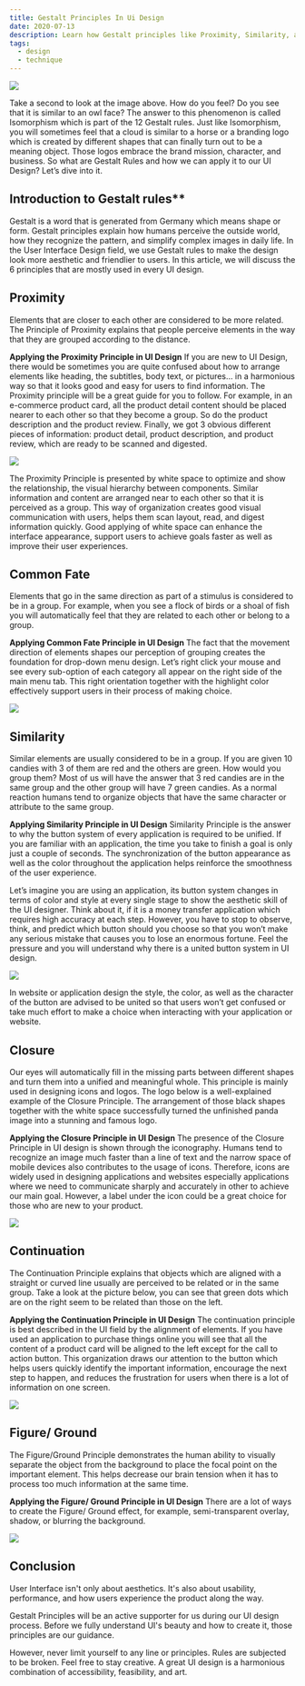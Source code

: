 ```yaml
---
title: Gestalt Principles In Ui Design
date: 2020-07-13
description: Learn how Gestalt principles like Proximity, Similarity, and Closure improve UI design by organizing elements for better usability, clear visual hierarchy, and enhanced user experience.
tags:
  - design
  - technique
---
```


![](assets/gestalt-principles-in-ui-design_261d02efd9a855cdb1eed8a98112d3ae_md5.webp)

Take a second to look at the image above. How do you feel? Do you see that it is similar to an owl face? The answer to this phenomenon is called Isomorphism which is part of the 12 Gestalt rules. Just like Isomorphism, you will sometimes feel that a cloud is similar to a horse or a branding logo which is created by different shapes that can finally turn out to be a meaning object. Those logos embrace the brand mission, character, and business. So what are Gestalt Rules and how we can apply it to our UI Design? Let’s dive into it.

## Introduction to Gestalt rules\*\*

Gestalt is a word that is generated from Germany which means shape or form. Gestalt principles explain how humans perceive the outside world, how they recognize the pattern, and simplify complex images in daily life. In the User Interface Design field, we use Gestalt rules to make the design look more aesthetic and friendlier to users. In this article, we will discuss the 6 principles that are mostly used in every UI design.

## Proximity

Elements that are closer to each other are considered to be more related. The Principle of Proximity explains that people perceive elements in the way that they are grouped according to the distance.

**Applying the Proximity Principle in UI Design**
If you are new to UI Design, there would be sometimes you are quite confused about how to arrange elements like heading, the subtitles, body text, or pictures… in a harmonious way so that it looks good and easy for users to find information. The Proximity principle will be a great guide for you to follow. For example, in an e-commerce product card, all the product detail content should be placed nearer to each other so that they become a group. So do the product description and the product review. Finally, we got 3 obvious different pieces of information: product detail, product description, and product review, which are ready to be scanned and digested.

![](assets/gestalt-principles-in-ui-design_61289ca41b3b2f8dc1cae3cb3b9da6a7_md5.webp)

The Proximity Principle is presented by white space to optimize and show the relationship, the visual hierarchy between components. Similar information and content are arranged near to each other so that it is perceived as a group. This way of organization creates good visual communication with users, helps them scan layout, read, and digest information quickly. Good applying of white space can enhance the interface appearance, support users to achieve goals faster as well as improve their user experiences.

## Common Fate

Elements that go in the same direction as part of a stimulus is considered to be in a group. For example, when you see a flock of birds or a shoal of fish you will automatically feel that they are related to each other or belong to a group.

**Applying Common Fate Principle in UI Design**
The fact that the movement direction of elements shapes our perception of grouping creates the foundation for drop-down menu design. Let’s right click your mouse and see every sub-option of each category all appear on the right side of the main menu tab. This right orientation together with the highlight color effectively support users in their process of making choice.

![](assets/gestalt-principles-in-ui-design_c25b23553a4fbc3e63707bb9a81d72c4_md5.webp)

## Similarity

Similar elements are usually considered to be in a group. If you are given 10 candies with 3 of them are red and the others are green. How would you group them? Most of us will have the answer that 3 red candies are in the same group and the other group will have 7 green candies. As a normal reaction humans tend to organize objects that have the same character or attribute to the same group.

**Applying Similarity Principle in UI Design**
Similarity Principle is the answer to why the button system of every application is required to be unified. If you are familiar with an application, the time you take to finish a goal is only just a couple of seconds. The synchronization of the button appearance as well as the color throughout the application helps reinforce the smoothness of the user experience.

Let’s imagine you are using an application, its button system changes in terms of color and style at every single stage to show the aesthetic skill of the UI designer. Think about it, if it is a money transfer application which requires high accuracy at each step. However, you have to stop to observe, think, and predict which button should you choose so that you won’t make any serious mistake that causes you to lose an enormous fortune. Feel the pressure and you will understand why there is a united button system in UI design.

![](assets/gestalt-principles-in-ui-design_3a01b5fecbaf061c21599080993c6400_md5.webp)

In website or application design the style, the color, as well as the character of the button are advised to be united so that users won’t get confused or take much effort to make a choice when interacting with your application or website.

## Closure

Our eyes will automatically fill in the missing parts between different shapes and turn them into a unified and meaningful whole. This principle is mainly used in designing icons and logos. The logo below is a well-explained example of the Closure Principle. The arrangement of those black shapes together with the white space successfully turned the unfinished panda image into a stunning and famous logo.

**Applying the Closure Principle in UI Design**
The presence of the Closure Principle in UI design is shown through the iconography. Humans tend to recognize an image much faster than a line of text and the narrow space of mobile devices also contributes to the usage of icons. Therefore, icons are widely used in designing applications and websites especially applications where we need to communicate sharply and accurately in other to achieve our main goal. However, a label under the icon could be a great choice for those who are new to your product.

![](assets/gestalt-principles-in-ui-design_13186fb397ff23cfe63db16a8ece4846_md5.webp)

## Continuation

The Continuation Principle explains that objects which are aligned with a straight or curved line usually are perceived to be related or in the same group. Take a look at the picture below, you can see that green dots which are on the right seem to be related than those on the left.

**Applying the Continuation Principle in UI Design**
The continuation principle is best described in the UI field by the alignment of elements. If you have used an application to purchase things online you will see that all the content of a product card will be aligned to the left except for the call to action button. This organization draws our attention to the button which helps users quickly identify the important information, encourage the next step to happen, and reduces the frustration for users when there is a lot of information on one screen.

![](assets/gestalt-principles-in-ui-design_0072fd89ad3c95ef57fb09a6299464ff_md5.webp)

## Figure/ Ground

The Figure/Ground Principle demonstrates the human ability to visually separate the object from the background to place the focal point on the important element. This helps decrease our brain tension when it has to process too much information at the same time.

**Applying the Figure/ Ground Principle in UI Design**
There are a lot of ways to create the Figure/ Ground effect, for example, semi-transparent overlay, shadow, or blurring the background.

![](assets/gestalt-principles-in-ui-design_e25d1641f846de4167a75b8640b83744_md5.webp)

## Conclusion

User Interface isn't only about aesthetics. It's also about usability, performance, and how users experience the product along the way.

Gestalt Principles will be an active supporter for us during our UI design process. Before we fully understand UI's beauty and how to create it, those principles are our guidance.

However, never limit yourself to any line or principles. Rules are subjected to be broken. Feel free to stay creative. A great UI design is a harmonious combination of accessibility, feasibility, and art.

